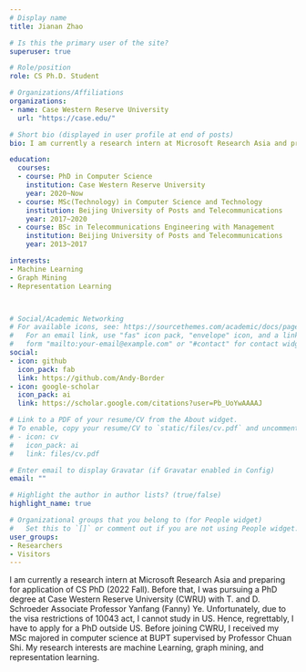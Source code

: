 ```yaml
---
# Display name
title: Jianan Zhao

# Is this the primary user of the site?
superuser: true

# Role/position
role: CS Ph.D. Student

# Organizations/Affiliations
organizations:
- name: Case Western Reserve University
  url: "https://case.edu/"

# Short bio (displayed in user profile at end of posts)
bio: I am currently a research intern at Microsoft Research Asia and preparing for application of CS PhD (2022 Fall). Before that, I was pursuing a PhD degree at Case Western Reserve University (CWRU) with T. and D. Schroeder Associate Professor Yanfang (Fanny) Ye. Unfortunately, due to the visa restrictions of 10043 act, I cannot study in US. Hence, regrettably, I have to apply for a PhD outside US. Before joining CWRU, I received my MSc majored in computer science at BUPT supervised by Professor Chuan Shi. My research interests are machine Learning, graph mining, and representation learning.

education:
  courses:
  - course: PhD in Computer Science
    institution: Case Western Reserve University
    year: 2020~Now
  - course: MSc(Technology) in Computer Science and Technology
    institution: Beijing University of Posts and Telecommunications
    year: 2017~2020
  - course: BSc in Telecommunications Engineering with Management
    institution: Beijing University of Posts and Telecommunications
    year: 2013~2017

interests:
- Machine Learning
- Graph Mining
- Representation Learning



# Social/Academic Networking
# For available icons, see: https://sourcethemes.com/academic/docs/page-builder/#icons
#   For an email link, use "fas" icon pack, "envelope" icon, and a link in the
#   form "mailto:your-email@example.com" or "#contact" for contact widget.
social:
- icon: github
  icon_pack: fab
  link: https://github.com/Andy-Border
- icon: google-scholar
  icon_pack: ai
  link: https://scholar.google.com/citations?user=Pb_UoYwAAAAJ

# Link to a PDF of your resume/CV from the About widget.
# To enable, copy your resume/CV to `static/files/cv.pdf` and uncomment the lines below.
# - icon: cv
#   icon_pack: ai
#   link: files/cv.pdf

# Enter email to display Gravatar (if Gravatar enabled in Config)
email: ""

# Highlight the author in author lists? (true/false)
highlight_name: true

# Organizational groups that you belong to (for People widget)
#   Set this to `[]` or comment out if you are not using People widget.
user_groups:
- Researchers
- Visitors
---
```

I am currently a research intern at Microsoft Research Asia and preparing for application of CS PhD (2022 Fall). Before that, I was pursuing a PhD degree at Case Western Reserve University (CWRU) with T. and D. Schroeder Associate Professor Yanfang (Fanny) Ye. Unfortunately, due to the visa restrictions of 10043 act, I cannot study in US. Hence, regrettably, I have to apply for a PhD outside US. Before joining CWRU, I received my MSc majored in computer science at BUPT supervised by Professor Chuan Shi. My research interests are machine Learning, graph mining, and representation learning.
